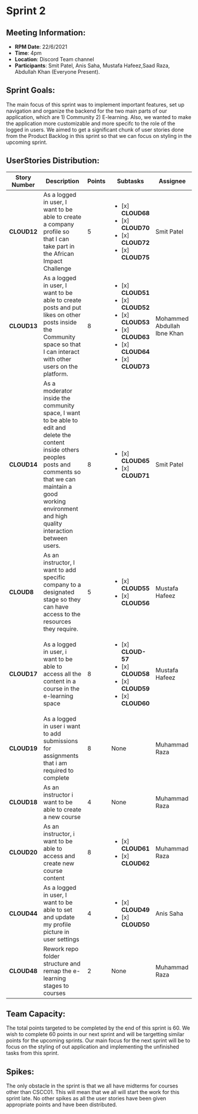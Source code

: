 # Sprint 2

## Meeting Information:

- __RPM Date__: 22/6/2021 
- __Time__: 4pm
- __Location__: Discord Team channel
- __Participants__: Smit Patel, Anis Saha, Mustafa Hafeez,Saad Raza, Abdullah Khan (Everyone Present).

## Sprint Goals:

The main focus of this sprint was to implement important features, set up navigation and organize the backend for the 
two main parts of our application, which are 1) Community 2) E-learning. Also, we wanted to make the application more customizable and more specifc to the role of the logged in users. We aimed to get a significant chunk of user stories done from the Product Backlog in this sprint so that we can focus on styling in the upcoming sprint. 

## UserStories Distribution:

Story Number | Description | Points | Subtasks | Assignee 
-------------|-------------| ------ |----------|---------
__CLOUD12__ | As a logged in user, I want to be able to create a company profile so that I can take part in the African Impact Challenge | 5 |<ul> <li>[x] __CLOUD68__</li> <li>[x] __CLOUD70__</li><li>[x] __CLOUD72__</li> <li>[x] __CLOUD75__</li></ul>  |  Smit Patel
__CLOUD13__ | As a logged in user, I want to be able to create posts and put likes on other posts inside the Community space so that I can interact with other users on the platform. | 8 |<ul> <li>[x] __CLOUD51__</li> <li>[x] __CLOUD52__</li><li>[x] __CLOUD53__</li> <li>[x] __CLOUD63__</li> <li>[x] __CLOUD64__</li> <li>[x] __CLOUD73__</li></ul>  |  Mohammed Abdullah Ibne Khan
__CLOUD14__ | As a moderator inside the community space, I want to be able to edit and delete the content inside others peoples posts and comments so that we can maintain a good working environment and high quality interaction between users.| 8 | <ul> <li>[x] __CLOUD65__</li> <li>[x] __CLOUD71__</li>  </ul>  |  Smit Patel
__CLOUD8__ | As an instructor, I want to add specific company to a designated stage so they can have access to the resources they require.| 5 | <ul> <li>[x] __CLOUD55__</li>  <li>[x] __CLOUD56__</li></ul> |  Mustafa Hafeez
__CLOUD17__ | As a logged in user, i want to be able to access all the content in a course in the e-learning space| 8 | <ul> <li>[x] __CLOUD-57__</li> <li>[x] __CLOUD58__</li> <li>[x] __CLOUD59__</li> <li>[x] __CLOUD60__</li></ul> |  Mustafa Hafeez
__CLOUD19__ | As a logged in user i want to add submissions for assignments that i am required to complete| 8 |None |  Muhammad Raza
__CLOUD18__ | As an instructor i want to be able to create a new course| 4 | None |   Muhammad Raza
__CLOUD20__ | As an instructor, i want to be able to access and create new course content| 8 | <ul> <li>[x] __CLOUD61__</li> <li>[x] __CLOUD62__</li> </ul> |   Muhammad Raza
__CLOUD44__ |As a logged in user, I want to be able to set and update my profile picture in user settings| 4 | <ul> <li>[x] __CLOUD49__</li> <li>[x] __CLOUD50__</li> </ul> |   Anis Saha
__CLOUD48__ | Rework repo folder structure and remap the e-learning stages to courses| 2 | None |  Muhammad Raza

## Team Capacity: 

The total points targeted to be completed by the end of this sprint is 60. We wish to complete 60 points in our next sprint
and will be targetting similar points for the upcoming sprints. Our main focus for the next sprint will be to focus on the styling of out application and implementing the unfinished tasks from this sprint.

## Spikes:

The only obstacle in the sprint is that we all have midterms for courses other than CSCC01. This will mean that we all will start the work for this sprint late. No other spikes as all the user stories have been given appropriate points and have been 
distributed.